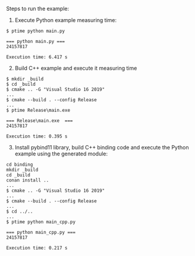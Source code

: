 Steps to run the example:

1. Execute Python example measuring time:

```
$ ptime python main.py

=== python main.py ===
24157817

Execution time: 6.417 s
```

2. Build C++ example and execute it measuring time

```
$ mkdir _build
$ cd _build
$ cmake .. -G "Visual Studio 16 2019"
...
$ cmake --build . --config Release
...
$ ptime Release\main.exe

=== Release\main.exe  ===
24157817

Execution time: 0.395 s
```

3. Install pybind11 library, build C++ binding code and execute the Python example using the generated module:

```
cd binding
mkdir _build
cd _build
conan install ..
...
$ cmake .. -G "Visual Studio 16 2019"
...
$ cmake --build . --config Release
...
$ cd ../..
...
$ ptime python main_cpp.py

=== python main_cpp.py ===
24157817

Execution time: 0.217 s
```
